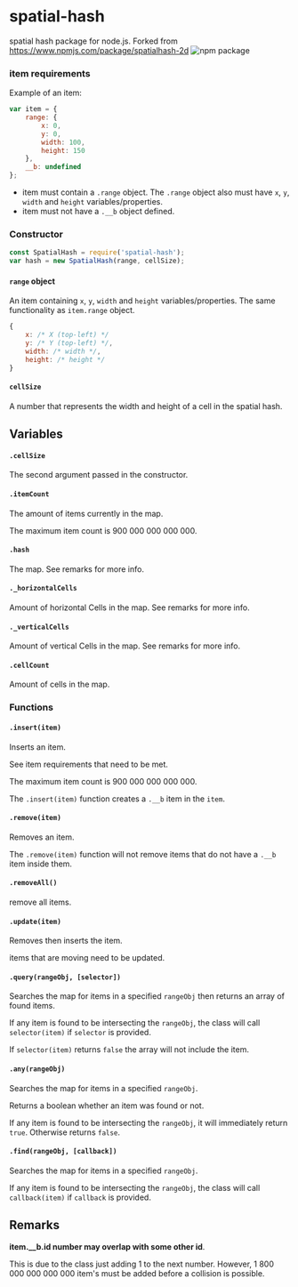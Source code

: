 # spatial-hash
spatial hash package for node.js. Forked from https://www.npmjs.com/package/spatialhash-2d
![npm package](https://nodei.co/npm/spatial-hash.png?downloads=true&downloadRank=true&stars=true)

### item requirements
Example of an item:

```js
var item = {
    range: {
        x: 0,
        y: 0,
        width: 100,
        height: 150
    },
    __b: undefined
};
```

- item must contain a `.range` object. The `.range` object also must have `x`, `y`, `width` and `height` variables/properties.
- item must not have a `.__b` object defined.

### Constructor

```js
const SpatialHash = require('spatial-hash');
var hash = new SpatialHash(range, cellSize);
```

#### `range` object

An item containing `x`, `y`, `width` and `height` variables/properties. The same functionality as `item.range` object.
```js
{
    x: /* X (top-left) */
    y: /* Y (top-left) */,
    width: /* width */,
    height: /* height */
}
```

#### `cellSize`

A number that represents the width and height of a cell in the spatial hash.

## Variables

#### `.cellSize`

The second argument passed in the constructor. 

#### `.itemCount`

The amount of items currently in the map.

The maximum item count is 900 000 000 000 000.

#### `.hash`

The map. See remarks for more info.

#### `._horizontalCells`

Amount of horizontal Cells in the map. See remarks for more info.

#### `._verticalCells`

Amount of vertical Cells in the map. See remarks for more info.

#### `.cellCount`

Amount of cells in the map. 

### Functions

#### `.insert(item)`

Inserts an item.

See item requirements that need to be met. 

The maximum item count is 900 000 000 000 000.

The `.insert(item)` function creates a `.__b` item in the `item`.

#### `.remove(item)`

Removes an item.

The `.remove(item)` function will not remove items that do not have a `.__b` item inside them.


#### `.removeAll()`

remove all items.

#### `.update(item)`

Removes then inserts the item.

items that are moving need to be updated.

#### `.query(rangeObj, [selector])`

Searches the map for items in a specified `rangeObj` then returns an array of found items.

If any item is found to be intersecting the `rangeObj`, the class will call `selector(item)` if `selector` is provided.

If `selector(item)` returns `false` the array will not include the item.

#### `.any(rangeObj)`

Searches the map for items in a specified `rangeObj`.

Returns a boolean whether an item was found or not.

If any item is found to be intersecting the `rangeObj`, it will immediately return `true`. Otherwise returns `false`.

#### `.find(rangeObj, [callback])`

Searches the map for items in a specified `rangeObj`.

If any item is found to be intersecting the `rangeObj`, the class will call `callback(item)` if `callback` is provided.



## Remarks


**item.__b.id number may overlap with some other id**.

This is due to the class just adding 1 to the next number. However, 1 800 000 000 000 000 item's must be added before a collision is possible.
